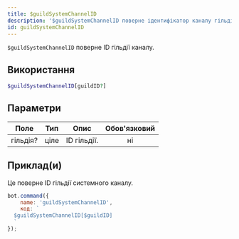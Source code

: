 ```yaml
---
title: $guildSystemChannelID
description: '$guildSystemChannelID поверне ідентифікатор каналу гільдії.'
id: guildSystemChannelID
---
```


`$guildSystemChannelID` поверне ID гільдії каналу.

## Використання

```php
$guildSystemChannelID[guildID?]
```

## Параметри

| Поле     | Тип  | Опис        | Обов'язковий |
| -------- | ---- | ----------- |:------------:|
| гільдія? | ціле | ID гільдії. |      ні      |

## Приклад(и)

Це поверне ID гільдії системного каналу.

```javascript
bot.command({
    name: 'guildSystemChannelID',
    код: `
  $guildSystemChannelID[$guildID]
  `
});
```
